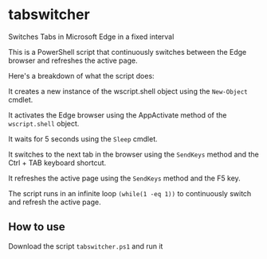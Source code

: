 # tabswitcher
Switches Tabs in Microsoft Edge in a fixed interval 


This is a PowerShell script that continuously switches between the Edge browser and refreshes the active page.

Here's a breakdown of what the script does:

It creates a new instance of the wscript.shell object using the ```New-Object``` cmdlet.

It activates the Edge browser using the AppActivate method of the ```wscript.shell``` object.

It waits for 5 seconds using the ```Sleep``` cmdlet.

It switches to the next tab in the browser using the ```SendKeys``` method and the Ctrl + TAB keyboard shortcut.

It refreshes the active page using the ```SendKeys``` method and the F5 key.

The script runs in an infinite loop ```(while(1 -eq 1))``` to continuously switch and refresh the active page.
## How to use
Download the script ```tabswitcher.ps1``` and run it
